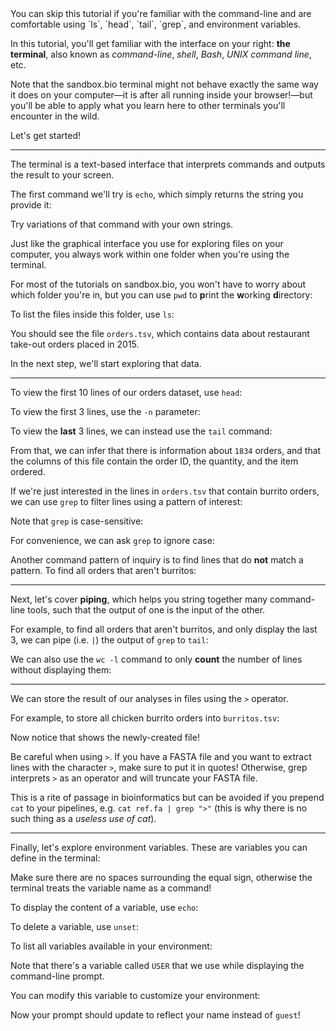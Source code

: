 <script>
import Link from "components/Link.svelte";
import Alert from "components/Alert.svelte";
import Execute from "components/Execute.svelte";
</script>

<Alert>
	You can skip this tutorial if you're familiar with the command-line and are comfortable using `ls`, `head`, `tail`, `grep`, and environment variables.
</Alert>

In this tutorial, you'll get familiar with the interface on your right: **the terminal**, also known as _command-line_, _shell_, _Bash_, _UNIX command line_, etc.

Note that the sandbox.bio terminal might not behave exactly the same way it does on your computer&mdash;it is after all running inside your browser!&mdash;but you'll be able to apply what you learn here to other terminals you'll encounter in the wild.

Let's get started!

---

The terminal is a text-based interface that interprets commands and outputs the result to your screen.

The first command we'll try is `echo`, which simply returns the string you provide it:

<Execute command='echo "Hello World"' />

Try variations of that command with your own strings.

<!-- For example, add spaces between the words. Then try removing the `"` quotes, and notice the differences.

<Alert>
	A recurring theme of the command-line is that spacing and quotes are important.
</Alert> -->

Just like the graphical interface you use for exploring files on your computer, you always work within one folder when you're using the terminal.

For most of the tutorials on sandbox.bio, you won't have to worry about which folder you're in, but you can use `pwd` to **p**rint the **w**orking **d**irectory:

<Execute command="pwd" />

<!-- We can use `cd` to **c**hange the **d**irectory we're in:

<Execute command="cd /shared" />

And `pwd` will reflect that:

<Execute command="pwd" />

Let's go back to our previous directory:

<Execute command="cd /shared/data" /> -->

To list the files inside this folder, use `ls`:

<Execute command="ls" />

You should see the file `orders.tsv`, which contains data about restaurant <Link href="https://github.com/TheUpshot/chipotle/">take-out orders</Link> placed in 2015.

In the next step, we'll start exploring that data.

---

To view the first 10 lines of our orders dataset, use `head`:

<Execute command="head orders.tsv" />

To view the first 3 lines, use the `-n` parameter:

<Execute command="head -n 3 orders.tsv" />

To view the **last** 3 lines, we can instead use the `tail` command:

<Execute command="tail -n 3 orders.tsv" />

From that, we can infer that there is information about `1834` orders, and that the columns of this file contain the order ID, the quantity, and the item ordered.

If we're just interested in the lines in `orders.tsv` that contain burrito orders, we can use `grep` to filter lines using a pattern of interest:

<Execute command='grep "Burrito" orders.tsv' />

Note that `grep` is case-sensitive:

<Execute command='grep "burrito" orders.tsv' />

For convenience, we can ask `grep` to ignore case:

<Execute command='grep -i "burrito" orders.tsv' />

Another command pattern of inquiry is to find lines that do **not** match a pattern. To find all orders that aren't burritos:

<Execute command='grep -v "Burrito" orders.tsv' />

---

Next, let's cover **piping**, which helps you string together many command-line tools, such that the output of one is the input of the other.

For example, to find all orders that aren't burritos, and only display the last 3, we can pipe (i.e. `|`) the output of `grep` to `tail`:

<Execute command='grep -v "Burrito" orders.tsv | tail -n 3' />

We can also use the `wc -l` command to only **count** the number of lines without displaying them:

<Execute command='grep "Chicken Burrito" orders.tsv | wc -l' />

<Execute command='grep "Steak Burrito" orders.tsv | wc -l' />

---

We can store the result of our analyses in files using the `>` operator.

For example, to store all chicken burrito orders into `burritos.tsv`:

<Execute command='grep "Chicken Burrito" orders.tsv > burritos.tsv' />

Now notice that <Execute command="ls" inline /> shows the newly-created file!

<Alert color="warning">

Be careful when using `>`. If you have a FASTA file and you want to extract lines with the character `>`, make sure to put it in quotes! Otherwise, grep interprets `>` as an operator and will truncate your FASTA file.

This is a rite of passage in bioinformatics but can be avoided if you prepend `cat` to your pipelines, e.g. `cat ref.fa | grep ">"` (this is why there is no such thing as a _useless use of cat_).

<!-- Let's illustrate this pitfall in our sandbox. If we grep for `>` with quotes, it works as expected:
<Execute command='grep ">" copy.fa' />
Whereas not quoting results in a truncated file!
<Execute command='grep > copy.fa' />
You can verify that using `ls`:
<Execute command='ls' /> -->
</Alert>

---

Finally, let's explore environment variables. These are variables you can define in the terminal:

<Execute command="abc=123" />

Make sure there are no spaces surrounding the equal sign, otherwise the terminal treats the variable name as a command!

To display the content of a variable, use `echo`:

<Execute command="echo $abc" />

To delete a variable, use `unset`:

<Execute command="unset abc" />

To list all variables available in your environment:

<Execute command="env" />

Note that there's a variable called `USER` that we use while displaying the command-line prompt.

You can modify this variable to customize your environment:

<Execute command="USER=yourNameGoesHere" />

Now your prompt should update to reflect your name instead of `guest`!
